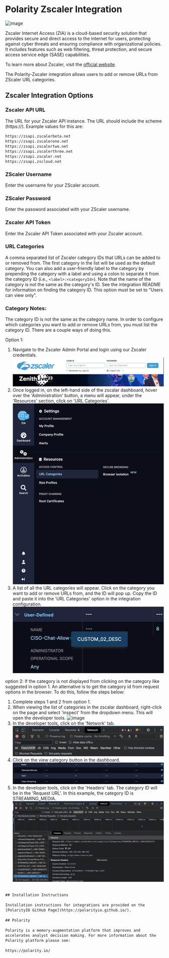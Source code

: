 # Polarity Zscaler Integration

![image](https://img.shields.io/badge/status-beta-green.svg)

Zscaler Internet Access (ZIA) is a cloud-based security solution that provides secure and direct access to the internet for users,
protecting against cyber threats and ensuring compliance with organizational policies. It includes features such as web filtering, threat protection, and secure access service edge (SASE) capabilities.

To learn more about Zscaler, visit the [official website](https://www.zscaler.com/).

The Polarity-Zscaler integration allows users to add or remove URLs from ZScaler URL categories.

## Zscaler Integration Options

### Zscaler API URL

The URL for your Zscaler API instance. The URL should include the scheme (https://). Example values for this are:

```
https://zsapi.zscalerbeta.net
https://zsapi.zscalerone.net
https://zsapi.zscalertwo.net
https://zsapi.zscalerthree.net
https://zsapi.zscaler.net
https://zsapi.zscloud.net
```

### ZScaler Username

Enter the username for your ZScaler account.

### ZScaler Password

Enter the password associated with your ZScaler username.

### Zscaler API Token

Enter the Zscaler API Token associated with your Zscaler account.

### URL Categories

A comma separated list of Zscaler category IDs that URLs can be added to or removed from. The first category in the list will be used as the default category. You can also add a user-friendly label to the category by prepending the category with a label and using a colon to separate it from the category ID (i.e., `<label>:<categoryId>`). Note that the name of the category is not the same as the category's ID. See the integration README for information on finding the category ID. This option must be set to "Users can view only".

### Category Notes:

The category ID is not the same as the category name. In order to configure which categories you want to add or remove URLs from, you must list the category ID. There are a couple ways of doing this.

Option 1:

1. Navigate to the Zscaler Admin Portal and login using our Zscaler credentials.
   ![image](./assets/zscaler-login.png)
2. Once logged in, on the left-hand side of the zscalar dashboard, hover over the 'Administration' button, a menu will appear, under the 'Resources' section, click on 'URL Categories'.
   <!-- <img src="./assets/side-bar-menu.png" width="50%"> -->
   ![image](./assets/side-bar-menu.png)
3. A list of all the URL categories will appear. Click on the category you want to add or remove URLs from, and the ID will pop up. Copy the ID and paste it into the 'URL Categories' option in the integration configuration.
   ![image](./assets/category-id.png)

option 2:
If the category is not displayed from clicking on the category like suggested in option 1. An alternative is to get the category id from request options in the browser. To do this, follow the steps below:

1. Complete steps 1 and 2 from option 1.
2. When viewing the list of categories in the zscalar dashboard, right-click on the page and select 'inspect' from the dropdown menu. This will open the developer tools.
   ![image](./assets/dropdown-select.png)
3. In the developer tools, click on the 'Network' tab.
   ![image](./assets/network-tab.png)
4. Click on the view category button in the dashboard.
   ![image](./assets/category.png)
5. In the developer tools, click on the 'Headers' tab. The category ID will be in the 'Request URL'.
   In this example, the category ID is STREAMING_MEDIA.
   ![image](./assets/request-url-headers.png)

```

## Installation Instructions

Installation instructions for integrations are provided on the [PolarityIO GitHub Page](https://polarityio.github.io/).

## Polarity

Polarity is a memory-augmentation platform that improves and accelerates analyst decision making. For more information about the Polarity platform please see:

https://polarity.io/
```
